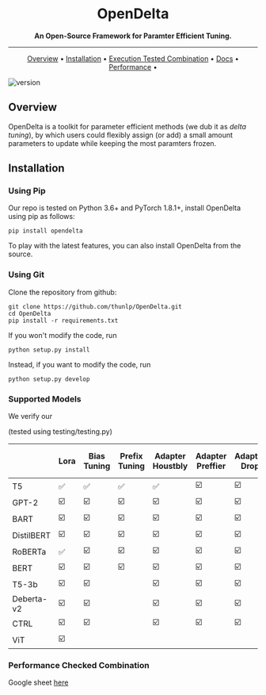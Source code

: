 <div align="center">

# OpenDelta

**An Open-Source Framework for Paramter Efficient Tuning.**

------

<p align="center">
  <a href="#Overview">Overview</a> •
  <a href="#installation">Installation</a> •
  <a href="#Execution-Tested-Combination">Execution Tested Combination</a> •
  <a href="https://opendelta.readthedocs.io/">Docs</a> • 
  <a href="https://docs.google.com/spreadsheets/d/1BIVa8ocAPga-u7rBOXLYaTfaJSjI1dWfwohmLjmFDrY/edit?usp=sharing">Performance</a> •


</p>

</div>

![version](https://img.shields.io/badge/version-v0.1.0-blue)

## Overview

OpenDelta is a toolkit for parameter efficient methods (we dub it as *delta tuning*), by which users could flexibly assign (or add) a small amount parameters to update while keeping the most paramters frozen. 

## Installation

### Using Pip

Our repo is tested on Python 3.6+ and PyTorch 1.8.1+, install OpenDelta using pip as follows:

```shell
pip install opendelta
```

To play with the latest features, you can also install OpenDelta from the source.

### Using Git

Clone the repository from github: 

```shell
git clone https://github.com/thunlp/OpenDelta.git
cd OpenDelta
pip install -r requirements.txt
```
If you won't modify the code, run
```
python setup.py install
```

Instead, if you want to modify the code, run
```
python setup.py develop
```



### Supported Models
We verify our 

(tested using testing/testing.py)

|            | Lora                    | Bias<br>Tuning          | Prefix<br> Tuning       | Adapter<br>Houstbly     | Adapter<br>Preffier     | Adapter<br>Drop         | Adapater<br> Low-Rank   | Compactor               | Prompt <br> Tuning | Diff<br>Pruning |
| ---------- | ----------------------- | ----------------------- | ----------------------- | ----------------------- | ----------------------- | ----------------------- | ----------------------- | ----------------------- | ------------------ | --------------- |
| T5         |  ✅                     | ✅                       | ✅                       | :white_check_mark:      | :ballot_box_with_check: | :ballot_box_with_check: | :white_check_mark:      | :white_check_mark:      |                    |                 |
| GPT-2      | :ballot_box_with_check: | ☑️                      | :ballot_box_with_check: | :ballot_box_with_check: | :ballot_box_with_check: | :ballot_box_with_check: | :ballot_box_with_check: | :ballot_box_with_check: |                    |                 |
| BART       | :ballot_box_with_check: | :ballot_box_with_check: | :ballot_box_with_check: | :ballot_box_with_check: | :ballot_box_with_check: | :ballot_box_with_check: | :ballot_box_with_check: | :ballot_box_with_check: |                    |                 |
| DistilBERT | :ballot_box_with_check: | :ballot_box_with_check: | :ballot_box_with_check: | :ballot_box_with_check: | :ballot_box_with_check: | :ballot_box_with_check: | :ballot_box_with_check: | :ballot_box_with_check: |                    |                 |
| RoBERTa    | :white_check_mark:      | :ballot_box_with_check: | :ballot_box_with_check: | :ballot_box_with_check: | :ballot_box_with_check: | :ballot_box_with_check: | :ballot_box_with_check: | :ballot_box_with_check: |                    |                 |
| BERT       | :ballot_box_with_check: | :ballot_box_with_check: | :ballot_box_with_check: | :ballot_box_with_check: | :ballot_box_with_check: | :ballot_box_with_check: | :ballot_box_with_check: | :ballot_box_with_check: |                    |                 |
| T5-3b      | :ballot_box_with_check: | :ballot_box_with_check: |                         | :ballot_box_with_check: | :ballot_box_with_check: | :ballot_box_with_check: | :ballot_box_with_check: | :ballot_box_with_check: |                    |                 |
| Deberta-v2 | :ballot_box_with_check: | :ballot_box_with_check: |                         | :ballot_box_with_check: | :ballot_box_with_check: | :ballot_box_with_check: | :ballot_box_with_check: | :ballot_box_with_check: |                    |                 |
| CTRL       | :ballot_box_with_check: | :ballot_box_with_check: |                         | :ballot_box_with_check: | :ballot_box_with_check: | :ballot_box_with_check: | :ballot_box_with_check: | :ballot_box_with_check: |                    |                 |
| ViT        | :ballot_box_with_check: |                         |                         |                         |                         |                         |                         |                         |                    |                 |


### Performance Checked Combination

Google sheet [here](https://docs.google.com/spreadsheets/d/1BIVa8ocAPga-u7rBOXLYaTfaJSjI1dWfwohmLjmFDrY/edit?usp=sharing)



